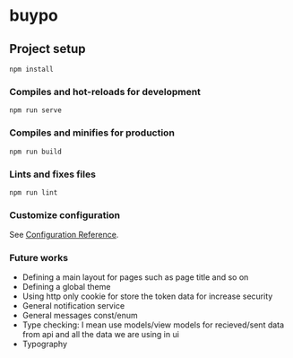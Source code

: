# buypo

## Project setup
```
npm install
```

### Compiles and hot-reloads for development
```
npm run serve
```

### Compiles and minifies for production
```
npm run build
```

### Lints and fixes files
```
npm run lint
```

### Customize configuration
See [Configuration Reference](https://cli.vuejs.org/config/).

### Future works
- Defining a main layout for pages such as page title and so on
- Defining a global theme 
- Using http only cookie for store the token data for increase security
- General notification service
- General messages const/enum
- Type checking: I mean use models/view models for recieved/sent data from api and all the data we are using in ui
- Typography
